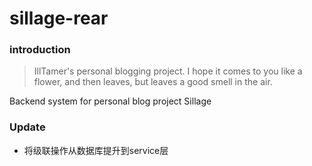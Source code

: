 # sillage-rear

### introduction

> IllTamer's personal blogging project. I hope it comes to you like a flower, and then leaves, but leaves a good smell in the air.

Backend system for personal blog project Sillage

### Update

- 将级联操作从数据库提升到service层